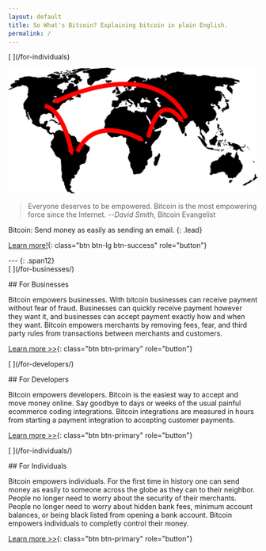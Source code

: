 ```yaml
---
layout: default
title: So What's Bitcoin? Explaining bitcoin in plain English.
permalink: /
---
```


<div class="jumbotron" markdown="1">
[<span class="link_fill"> </span>](/for-individuals)

![bitcoin moves money around the world](/images/bitcoin-around-the-world.png 'bitcoin moves money around the world' )

>Everyone deserves to be empowered. Bitcoin is the most empowering force since the Internet. --*David Smith*, Bitcoin Evangelist

Bitcoin: Send money as easily as sending an email.
{: .lead} 

[<i class="fa fa-info-circle"></i> Learn more!](/for-individuals){: class="btn btn-lg btn-success" role="button"}

</div>


<div class='row' markdown="1">
---
{: .span12}
</div>

<div class="row">
    <div class="col-lg-4 fillable" markdown="1">
[<span class="link_fill"> </span>](/for-businesses/)

##<i class="fa fa-building"></i> For Businesses

Bitcoin empowers businesses. With bitcoin businesses can receive payment without fear of fraud. Businesses can quickly receive payment however they want it, and businesses can accept payment exactly how and when they want. Bitcoin empowers merchants by removing fees, fear, and third party rules from transactions between merchants and customers.

[Learn more >>](/for-businesses){: class="btn btn-primary" role="button"}
</div>

<div class="col-lg-4 fillable" markdown="1">
[<span class="link_fill"> </span>](/for-developers/)

##<i class="fa fa-file-code-o"></i> For Developers

Bitcoin empowers developers. Bitcoin is the easiest way to accept and move money online. Say goodbye to days or weeks of the usual painful ecommerce coding integrations. Bitcoin integrations are measured in hours from starting a payment integration to accepting customer payments.

[Learn more >>](/for-developers){: class="btn btn-primary" role="button"}
</div>

<div class="col-lg-4 fillable" markdown="1">
[<span class="link_fill"> </span>](/for-individuals/)

##<i class="fa fa-flag"></i> For Individuals

Bitcoin empowers individuals. For the first time in history one can send money as easily to someone across the globe as they can to their neighbor. People no longer need to worry about the security of their merchants. People no longer need to worry about hidden bank fees, minimum account balances, or being black listed from opening a bank account. Bitcoin empowers individuals to completly control their money.

[Learn more >>](/for-individuals){: class="btn btn-primary" role="button"}
</div>
</div>
